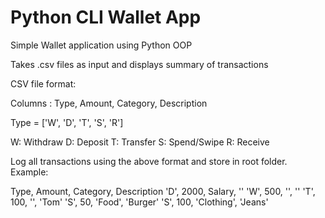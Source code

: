 # Python CLI Wallet App 

Simple Wallet application using Python OOP

Takes .csv files as input and displays summary of transactions

CSV file format:

Columns : Type, Amount, Category, Description


Type = ['W', 'D', 'T', 'S', 'R']

W: Withdraw
D: Deposit
T: Transfer
S: Spend/Swipe
R: Receive


Log all transactions using the above format and store in root folder. 
Example:

Type, Amount, Category, Description
'D', 2000, Salary, ''
'W', 500, '', ''
'T', 100, '', 'Tom'
'S', 50, 'Food', 'Burger'
'S', 100, 'Clothing', 'Jeans'
